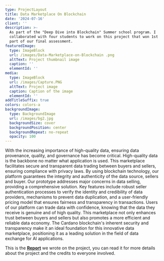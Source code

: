 ```yaml
---
type: ProjectLayout
title: Data Marketplace On Blockchain
date: '2024-07-16'
client: ''
description: >-
  As part of the "Deep Dive into Blockchain" Summer school program. I
  collaborated with four students to work on this project that won 1st place as
  part of our final assessment.
featuredImage:
  type: ImageBlock
  url: /images/Data-Marketplace-on-Blockchain .png
  altText: Project thumbnail image
  caption: ''
  elementId: ''
media:
  type: ImageBlock
  url: /images/Capture.PNG
  altText: Project image
  caption: Caption of the image
  elementId: ''
addTitleSuffix: true
colors: colors-a
backgroundImage:
  type: BackgroundImage
  url: /images/bg2.jpg
  backgroundSize: cover
  backgroundPosition: center
  backgroundRepeat: no-repeat
  opacity: 100
---
```

With the increasing importance of high-quality data, ensuring data provenance, quality, and governance has become critical. High-quality data is the backbone no matter what application is used. This marketplace facilitates secure and transparent data trading between buyers and sellers, ensuring compliance with privacy laws. By using blockchain technology, our platform guarantees the integrity and authenticity of the data source, sellers and buyer. Our prototype addresses major concerns in data selling, providing a comprehensive solution. Key features include robust seller authentication processes to verify the identity and credibility of data providers, mechanisms to prevent data duplication, and a user-friendly pricing model that ensures fairness and transparency in transactions. Users of our platform can trade data with confidence, knowing that the data they receive is genuine and of high quality. This marketplace not only enhances trust between buyers and sellers but also promotes a more efficient and reliable data economy. The Cardano blockchain's inherent security and transparency make it an ideal foundation for this innovative data marketplace, positioning it as a leading solution in the field of data exchange for AI applications.

This is the [**Report**](https://drive.google.com/file/d/1UnLStOQ-Wz4B-UllpR8ZE-DVZBAeAXiH/view?usp=sharing) we wrote on the project, you can read it for more details about the project and the credits to everyone involved.

